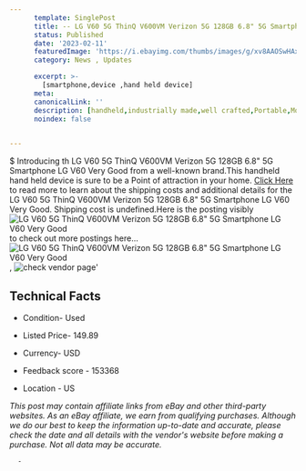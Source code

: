 ```yaml
---
      template: SinglePost
      title: -- LG V60 5G ThinQ V600VM Verizon 5G 128GB 6.8" 5G Smartphone LG V60 Very Good
      status: Published
      date: '2023-02-11'
      featuredImage: 'https://i.ebayimg.com/thumbs/images/g/xv8AAOSwHAxizd61/s-l225.jpg'
      category: News , Updates

      excerpt: >-
        [smartphone,device ,hand held device]
      meta:
      canonicalLink: ''
      description: [handheld,industrially made,well crafted,Portable,Mobile,Compact,Convenient,Lightweight,Maneuverable,Man-portable,Miniature,Carriable,Hand-held,Light,Holdable,Transportable,Mobile device,Pocket-sized,On-the-go,Wireless,Cordless,Compact size,Convenient size, smartphone,device ,hand held device]
      noindex: false
      

---
```

$
      Introducing th LG V60 5G ThinQ V600VM Verizon 5G 128GB 6.8" 5G Smartphone LG V60 Very Good from a well-known brand.This handheld hand held device is sure to be a Point of attraction  in your home. [Click Here](https://www.ebay.com/itm/204180944725?hash=item2f8a21f755%3Ag%3Axv8AAOSwHAxizd61&mkevt=1&mkcid=1&mkrid=711-53200-19255-0&campid=%253CePNCampaignId%253E&customid=%253CreferenceId%253E&toolid=10049) to read more to learn about the shipping costs and additional details for the LG V60 5G ThinQ V600VM Verizon 5G 128GB 6.8" 5G Smartphone LG V60 Very Good. Shipping cost is undefined.Here is the posting visibly ![LG V60 5G ThinQ V600VM Verizon 5G 128GB 6.8" 5G Smartphone LG V60 Very Good](https://i.ebayimg.com/thumbs/images/g/xv8AAOSwHAxizd61/s-l225.jpg) to check out more postings here... ![LG V60 5G ThinQ V600VM Verizon 5G 128GB 6.8" 5G Smartphone LG V60 Very Good](https://i.ebayimg.com/images/g/xv8AAOSwHAxizd61/s-l1200.jpg), ![check vendor page](https://origin-galleryplus.ebayimg.com/ws/web/204180944725_2_0_1/225x225.jpg,https://origin-galleryplus.ebayimg.com/ws/web/204180944725_3_0_1/225x225.jpg,https://origin-galleryplus.ebayimg.com/ws/web/204180944725_4_0_1/225x225.jpg,https://origin-galleryplus.ebayimg.com/ws/web/204180944725_5_0_1/225x225.jpg,https://origin-galleryplus.ebayimg.com/ws/web/204180944725_6_0_1/225x225.jpg,https://origin-galleryplus.ebayimg.com/ws/web/204180944725_7_0_1/225x225.jpg)'

      

 ## Technical Facts 



     
      

 - Condition- Used 


      

 - Listed Price- 149.89 


      

 - Currency- USD 


      

 - Feedback score - 153368 


      

 - Location - US 


      
      

 *_This post may contain affiliate links from eBay and other third-party websites. As an eBay affiliate, we earn from qualifying purchases. Although we do our best to keep the information up-to-date and accurate, please check the date and all details with the vendor's website before making a purchase. Not all data may be accurate._*




      -
